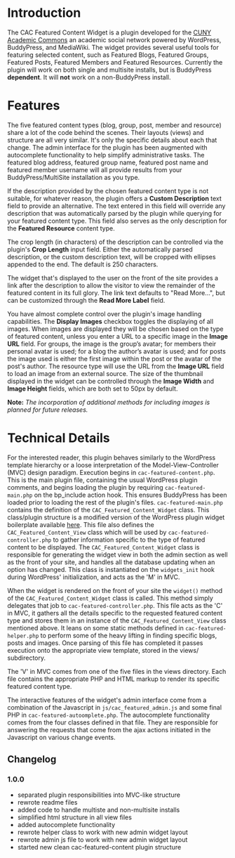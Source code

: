 # Introduction
The CAC Featured Content Widget is a plugin developed for the [CUNY Academic Commons](http://commons.gc.cuny.edu) an academic social network powered by WordPress, BuddyPress, and MediaWiki. The widget provides several useful tools for featuring selected content, such as Featured Blogs, Featured Groups, Featured Posts, Featured Members and Featured Resources. Currently the plugin will work on both single and multisite installs, but is BuddyPress __dependent__. It will __not__ work on a non-BuddyPress install.

# Features
The five featured content types (blog, group, post, member and resource) share a lot of the code behind the scenes. Their layouts (views) and structure are all very similar. It's only the specific details about each that change. The admin interface for the plugin has been augmented with autocomplete functionality to help simplify administrative tasks. The featured blog address, featured group name, featured post name and featured member username will all provide results from your BuddyPress/MultiSite installation as you type.

If the description provided by the chosen featured content type is not suitable, for whatever reason, the plugin offers a __Custom Description__ text field to provide an alternative. The text entered in this field will override any description that was automatically parsed by the plugin while querying for your featured content type. This field also serves as the only description for the __Featured Resource__ content type.

The crop length (in characters) of the description can be controlled via the plugin's __Crop Length__ input field. Either the automatically parsed description, or the custom description text, will be cropped with ellipses appended to the end. The default is 250 characters.

The widget that's displayed to the user on the front of the site provides a link after the description to allow the visitor to view the remainder of the featured content in its full glory. The link text defaults to "Read More...", but can be customized through the __Read More Label__ field.

You have almost complete control over the plugin's image handling capabilities. The __Display Images__ checkbox toggles the displaying of all images. When images are displayed they will be chosen based on the type of featured content, unless you enter a URL to a specific image in the __Image URL__ field. For groups, the image is the group’s avatar; for members their personal avatar is used; for a blog the author’s avatar is used; and for posts the image used is either the first image within the post or the avatar of the post's author. The resource type will use the URL from the __Image URL__ field to load an image from an external source. The size of the thumbnail displayed in the widget can be controlled through the __Image Width__ and __Image Height__ fields, which are both set to 50px by default.

__Note:__ *The incorporation of additional methods for including images is planned for future releases.*

# Technical Details
For the interested reader, this plugin behaves similarly to the WordPress template hierarchy or a loose interpretation of the Model-View-Controller (MVC) design paradigm. Execution begins in `cac-featured-content.php`. This is the main plugin file, containing the usual WordPress plugin comments, and begins loading the plugin by requiring `cac-featured-main.php` on the bp_include action hook. This ensures BuddyPress has been loaded prior to loading the rest of the plugin's files. `cac-featured-main.php` contains the definition of the `CAC_Featured_Content_Widget` class. This class/plugin structure is a modified version of the WordPress plugin widget boilerplate available [here](https://gist.github.com/1229641). This file also defines the `CAC_Featured_Content_View` class which will be used by `cac-featured-controller.php` to gather information specific to the type of featured content to be displayed. The `CAC_Featured_Content_Widget` class is responsible for generating the widget view in both the admin section as well as the front of your site, and handles all the database updating when an option has changed. This class is instantiated on the `widgets_init` hook during WordPress' initialization, and acts as the 'M' in MVC.

When the widget is rendered on the front of your site the `widget()` method of the `CAC_Featured_Content_Widget` class is called. This method simply delegates that job to `cac-featured-controller.php`. This file acts as the 'C' in MVC, it gathers all the details specific to the requested featured content type and stores them in an instance of the `CAC_Featured_Content_View` class mentioned above. It leans on some static methods defined in `cac-featured-helper.php` to perform some of the heavy lifting in finding specific blogs, posts and images. Once parsing of this file has completed it passes execution onto the appropriate view template, stored in the views/ subdirectory.

The 'V' in MVC comes from one of the five files in the views directory. Each file contains the appropriate PHP and HTML markup to render its specific featured content type.

The interactive features of the widget's admin interface come from a combination of the Javascript in `js/cac_featured_admin.js` and some final PHP in `cac-featured-autoomplete.php`. The autocomplete functionality comes from the four classes defined in that file. They are responsible for answering the requests that come from the ajax actions initiated in the Javascript on various change events.

## Changelog

### 1.0.0
* separated plugin responsibilities into MVC-like structure
* rewrote readme files
* added code to handle multiste and non-multisite installs
* simplified html structure in all view files
* added autocomplete functionality
* rewrote helper class to work with new admin widget layout
* rewrote admin js file to work with new admin widget layout
* started new clean cac-featured-content plugin structure
